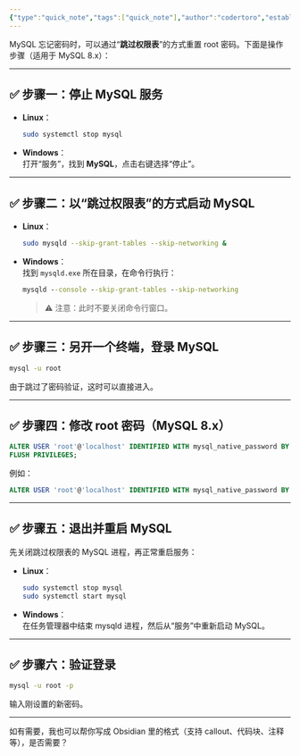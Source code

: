 ```yaml
---
{"type":"quick_note","tags":["quick_note"],"author":"codertoro","establish":"2025-05-15 08：50：23","update":"2025/05/15 08:50","dg-publish":true,"permalink":"/2025-05-15 08：50：23/","dgPassFrontmatter":true,"created":"2025-05-15T08:50:23.535+08:00","updated":"2025-05-15T08:51:02.353+08:00"}
---
```


MySQL 忘记密码时，可以通过“**跳过权限表**”的方式重置 root 密码。下面是操作步骤（适用于 MySQL 8.x）：

---

## ✅ 步骤一：停止 MySQL 服务

- **Linux**：
    
    ```bash
    sudo systemctl stop mysql
    ```
    
- **Windows**：  
    打开“服务”，找到 **MySQL**，点击右键选择“停止”。
    

---

## ✅ 步骤二：以“跳过权限表”的方式启动 MySQL

- **Linux**：
    
    ```bash
    sudo mysqld --skip-grant-tables --skip-networking &
    ```
    
- **Windows**：  
    找到 `mysqld.exe` 所在目录，在命令行执行：
    
    ```cmd
    mysqld --console --skip-grant-tables --skip-networking
    ```
    
    > ⚠️ 注意：此时不要关闭命令行窗口。
    

---

## ✅ 步骤三：另开一个终端，登录 MySQL

```bash
mysql -u root
```

由于跳过了密码验证，这时可以直接进入。

---

## ✅ 步骤四：修改 root 密码（MySQL 8.x）

```sql
ALTER USER 'root'@'localhost' IDENTIFIED WITH mysql_native_password BY '新密码';
FLUSH PRIVILEGES;
```

例如：

```sql
ALTER USER 'root'@'localhost' IDENTIFIED WITH mysql_native_password BY '123456';
```

---

## ✅ 步骤五：退出并重启 MySQL

先关闭跳过权限表的 MySQL 进程，再正常重启服务：

- **Linux**：
    
    ```bash
    sudo systemctl stop mysql
    sudo systemctl start mysql
    ```
    
- **Windows**：  
    在任务管理器中结束 mysqld 进程，然后从“服务”中重新启动 MySQL。
    

---

## ✅ 步骤六：验证登录

```bash
mysql -u root -p
```

输入刚设置的新密码。

---

如有需要，我也可以帮你写成 Obsidian 里的格式（支持 callout、代码块、注释等），是否需要？
